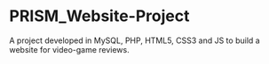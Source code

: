 # PRISM_Website-Project
A project developed in MySQL, PHP, HTML5, CSS3 and JS to build a website for video-game reviews.

